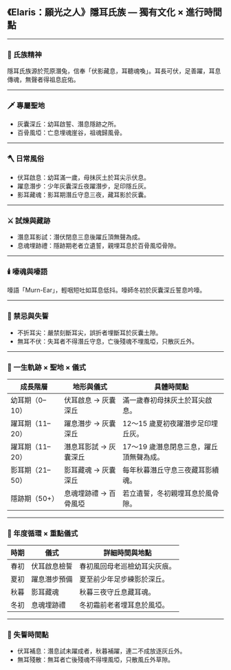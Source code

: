 
## 《Elaris：願光之人》隱耳氏族 — 獨有文化 × 進行時間點

---

### 📜 氏族精神

隱耳氏族源於荒原潛兔，信奉「伏影藏息，耳聽魂喚」。耳長可伏，足善躍，耳息傳魂，無聲者得祖息庇佑。

---

### 🗡️ 專屬聖地

- 灰囊深丘：幼耳啟誓、潛息隱跡之所。
- 百骨風埡：亡息埋魂崖谷，祖魂歸風骨。

---

### 🪓 日常風俗

- 伏耳啟息：幼耳滿一歲，母抹灰土於耳尖示伏息。
- 躍息潛步：少年灰囊深丘夜躍潛步，足印隱丘灰。
- 影耳藏魂：影耳期潛丘守息三夜，藏耳影於灰囊。

---

### ⚔️ 試煉與藏跡

- 潛息耳影試：潛伏閉息三息後躍丘頂無聲為成。
- 息魂埋跡禮：隱跡期老者立遺誓，親埋耳息於百骨風埡骨隙。

---

### 🕯️ 嚎魂與嚎語

嚎語「Murn-Ear」，輕咽短吐如耳息低抖。嚎師冬初於灰囊深丘誓息吟嚎。

---

### 🚫 禁忌與失誓

- 不折耳尖：嚴禁刻斷耳尖，誤折者埋斷耳於灰囊土隙。
- 無耳不伏：失耳者不得潛丘守息，亡後殘魂不埋風埡，只散灰丘外。

---

### 🐇 一生軌跡 × 聖地 × 儀式

| 成長階層 | 地形與儀式 | 具體時間點 |
|-----------|--------------|----------------|
| 幼耳期（0–10） | 伏耳啟息 → 灰囊深丘 | 滿一歲春初母抹灰土於耳尖啟息。 |
| 躍耳期（11–20） | 躍息潛步 → 灰囊深丘 | 12～15 歲夏初夜躍潛步足印埋丘灰。 |
| 躍耳期（11–20） | 潛息耳影試 → 灰囊深丘 | 17～19 歲潛息閉息三息，躍丘頂無聲為成。 |
| 影耳期（21–50） | 影耳藏魂 → 灰囊深丘 | 每年秋暮潛丘守息三夜藏耳影續魂。 |
| 隱跡期（50+） | 息魂埋跡禮 → 百骨風埡 | 若立遺誓，冬初親埋耳息於風骨隙。 |

---

### 🐇 年度循環 × 重點儀式

| 時期 | 儀式 | 詳細時間與地點 |
|-------|------|-----------------|
| 春初 | 伏耳啟息檢誓 | 春初風回母老巡檢幼耳尖灰痕。 |
| 夏初 | 躍息潛步預備 | 夏至前少年足步練影於深丘。 |
| 秋暮 | 影耳藏魂 | 秋暮三夜守丘息藏耳魂。 |
| 冬初 | 息魂埋跡禮 | 冬初霜前老者埋耳息於風埡。 |

---

### 🚫 失誓時間點

- 伏耳補息：潛息試未躍成者，秋暮補躍，連二不成放逐灰丘外。
- 無耳殘散：無耳者亡後殘魂不得埋風埡，只散風丘外草隙。
